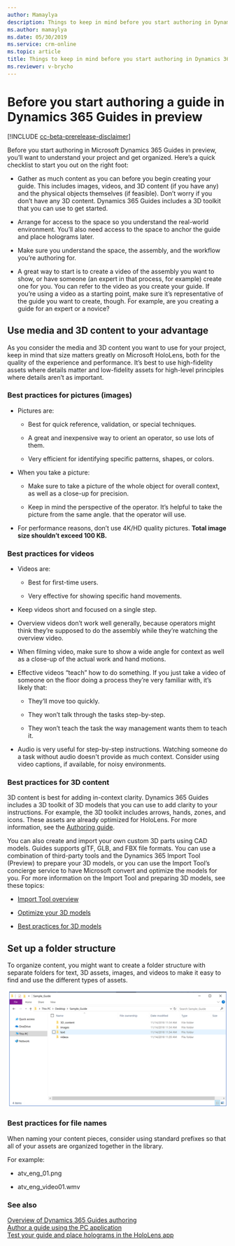 ```yaml
---
author: Mamaylya
description: Things to keep in mind before you start authoring in Dynamics 365 Guides in preview, including media and file naming.
ms.author: mamaylya
ms.date: 05/30/2019
ms.service: crm-online
ms.topic: article
title: Things to keep in mind before you start authoring in Dynamics 365 Guides in preview
ms.reviewer: v-brycho
---
```


# Before you start authoring a guide in Dynamics 365 Guides in preview

[!INCLUDE [cc-beta-prerelease-disclaimer](../includes/cc-beta-prerelease-disclaimer.md)]
 
Before you start authoring in Microsoft Dynamics 365 Guides in preview, you’ll want to understand your project and get organized. Here’s a quick checklist to start you out on the right foot:

- Gather as much content as you can before you begin creating your guide. This includes images, videos, and 3D content 
(if you have any) and the physical objects themselves (if feasible). Don’t worry if you don’t have any 3D content. 
Dynamics 365 Guides includes a 3D toolkit that you can use to get started.

- Arrange for access to the space so you understand the real-world environment. You’ll also need access to the space to anchor 
the guide and place holograms later.

- Make sure you understand the space, the assembly, and the workflow you’re authoring for.

- A great way to start is to create a video of the assembly you want to show, or have someone (an expert in that process, 
for example) create one for you. You can refer to the video as you create your guide. If you’re using a video as a starting 
point, make sure it’s representative of the guide you want to create, though. For example, are you creating a guide for an 
expert or a novice?

## Use media and 3D content to your advantage

As you consider the media and 3D content you want to use for your project, keep in mind that size matters greatly on Microsoft HoloLens, 
both for the quality of the experience and performance. It’s best to use high-fidelity assets where details matter and low-fidelity 
assets for high-level principles where details aren’t as important.

### Best practices for pictures (images)

- Pictures are:

  - Best for quick reference, validation, or special techniques.
  
  - A great and inexpensive way to orient an operator, so use lots of them. 
  
  - Very efficient for identifying specific patterns, shapes, or colors.
  
- When you take a picture:

  - Make sure to take a picture of the whole object for overall context, as well as a close-up for precision.
  
  - Keep in mind the perspective of the operator. It’s helpful to take the picture from the same angle. 
that the operator will use.

- For performance reasons, don’t use 4K/HD quality pictures. **Total image size shouldn’t exceed 100 KB.**

### Best practices for videos

- Videos are:

  - Best for first-time users.
  
  - Very effective for showing specific hand movements.
  
- Keep videos short and focused on a single step.

- Overview videos don’t work well generally, because operators might think they’re supposed to do the assembly while they’re watching 
the overview video. 

- When filming video, make sure to show a wide angle for context as well as a close-up of the actual work and hand motions.

- Effective videos “teach” how to do something. If you just take a video of someone on the floor doing a process they’re very 
familiar with, it’s likely that:

  - They’ll move too quickly.
  
  - They won’t talk through the tasks step-by-step.
  
  - They won’t teach the task the way management wants them to teach it.
  
- Audio is very useful for step-by-step instructions. Watching someone do a task without audio doesn't provide as much context. Consider
using video captions, if available, for noisy environments.

### Best practices for 3D content

3D content is best for adding in-context clarity. Dynamics 365 Guides includes a 3D toolkit of 3D models that you can use to add 
clarity to your instructions. For example, the 3D toolkit includes arrows, hands, zones, and icons. These assets are already 
optimized for HoloLens. For more information, see the [Authoring guide](pc-authoring.md).

You can also create and import your own custom 3D parts using CAD models. Guides supports glTF, GLB, and FBX file formats. You can use a combination of third-party tools and the Dynamics 365 Import Tool (Preview) to prepare your 3D models, or you can use the Import Tool’s concierge service to have Microsoft convert and optimize the models for you. For more information on the Import Tool and preparing 3D models, see these topics:

- [Import Tool overview](https://docs.microsoft.com/en-us/dynamics365/mixed-reality/import-tool/)

- [Optimize your 3D models](https://docs.microsoft.com/en-us/dynamics365/mixed-reality/import-tool/optimize-models)

- [Best practices for 3D models](https://docs.microsoft.com/en-us/dynamics365/mixed-reality/import-tool/best-practices)

## Set up a folder structure

To organize content, you might want to create a folder structure with separate folders for text, 3D assets, images, and videos to make 
it easy to find and use the different types of assets.

![Folder structure)](media/folder-structure.PNG "Folder structure")
 
### Best practices for file names

When naming your content pieces, consider using standard prefixes so that all of your assets are organized together in the library.

For example:

- atv_eng_01.png

- atv_eng_video01.wmv

### See also

[Overview of Dynamics 365 Guides authoring](authoring-overview.md)<br>
[Author a guide using the PC application](pc-authoring.md)<br>
[Test your guide and place holograms in the HoloLens app](hololens-authoring.md)<br>
